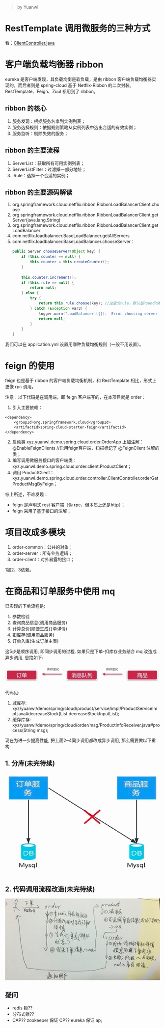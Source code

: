 > by Yuanwl

# RestTemplate 调用微服务的三种方式

看：[ClientController.java](order-server/src/main/java/xyz/yuanwl/demo/spring/cloud/order/controller/ClientController.java)


# 客户端负载均衡器 ribbon

eureka 是客户端发现，其负载均衡是软负载，是由 ribbon 客户端负载均衡器实现的，而后者则是 spring-cloud 基于 Netflix-Ribbon 的二次封装。RestTemplate、Feign、Zuul 都用到了 ribbon。

## ribbon 的核心

1. 服务发现：根据服务名拿到实例列表；
1. 服务选择规则：依据规则策略从实例列表中选出合适的有效实例；
1. 服务监听：剔除失效的服务；

## ribbon 的主要流程

1. ServerList：获取所有可用实例列表；
1. ServerListFilter：过滤掉一部分地址；
1. IRule：选择一个合适的实例；

## ribbon 的主要源码解读

1. org.springframework.cloud.netflix.ribbon.RibbonLoadBalancerClient.choose
1. org.springframework.cloud.netflix.ribbon.RibbonLoadBalancerClient.getServer(java.lang.String)
1. org.springframework.cloud.netflix.ribbon.RibbonLoadBalancerClient.getLoadBalancer
1. com.netflix.loadbalancer.BaseLoadBalancer.getAllServers
1. com.netflix.loadbalancer.BaseLoadBalancer.chooseServer：
    ```java
    public Server chooseServer(Object key) {
        if (this.counter == null) {
            this.counter = this.createCounter();
        }

        this.counter.increment();
        if (this.rule == null) {
            return null;
        } else {
            try {
                return this.rule.choose(key); //这里的rule，默认是RoundRobinRule，也就是轮询负载均衡规则
            } catch (Exception var3) {
                logger.warn("LoadBalancer [{}]:  Error choosing server for key {}", new Object[]{this.name, key, var3});
                return null;
            }
        }
    }
    ```

我们可以在 application.yml 设置用哪种负载均衡规则（一般不用设置）。


# feign 的使用

feign 也是基于 ribbon 的客户端负载均衡机制，和 RestTemplate 相比，形式上更像 rpc 调用。

注意：以下代码是在调用端，即 feign 客户端写的，在本项目就是 order：

1. 引入主要依赖：
```
<dependency>
    <groupId>org.springframework.cloud</groupId>
    <artifactId>spring-cloud-starter-feign</artifactId>
</dependency>
```
2. 启动类 xyz.yuanwl.demo.spring.cloud.order.OrderApp 上加注解：@EnableFeignClients //启用feign客户端，扫描标记了 @FeignClient 注解的类；
3. 编写调用微服务接口的客户端类：xyz.yuanwl.demo.spring.cloud.order.client.ProductClient；
4. 调用 ProductClient：xyz.yuanwl.demo.spring.cloud.order.controller.ClientController.orderGetProductMsgByFeign；

综上所述，不难发现：

- feign 是声明式 rest 客户端（伪 rpc，但本质上还是http）；
- feign 采用了基于接口的注解；

# 项目改成多模块

1. order-common：公共的对象；
2. order-server：所有业务逻辑；
3. order-client：对外暴露的接口；

1被2、3依赖。


# 在商品和订单服务中使用 mq

已实现的下单流程是:

1. 参数检验
2. 查询商品信息(调用商品服务)
3. 计算总价(顺便生成订单详情)
4. 扣库存(调用商品服务)
5. 订单入库(生成订单主表)

这5步是顺序调用, 即同步调用的过程. 如果只是下单-扣库存业务结合 mq 改造成异步调用, 思路如下:

![7-6-在商品和订单服务中使用mq](../attachments/7-6-在商品和订单服务中使用mq.png)

代码见:

1. 减库存: xyz/yuanwl/demo/spring/cloud/product/service/impl/ProductServiceImpl.java#decreaseStock(List<DecreaseStockInput> decreaseStockInputList);
2. 缓存库存: xyz/yuanwl/demo/spring/cloud/order/msg/ProductInfoReceiver.java#process(String msg);


现在为进一步提高性能, 把上面2~4同步调用都改成异步调用, 那么需要做以下重构:

## 1. 分库(未完待续)

![7-9-分库](../attachments/7-9-分库.png)

## 2. 代码调用流程改造(未完待续)

![7-9-下单-减库异步调用优化](../attachments/7-9-下单-减库异步调用优化.png)

## 疑问

- redis 锁??
- 分布式锁??
- CAP?? zookeeper 保证 CP?? eureka 保证 ap;


